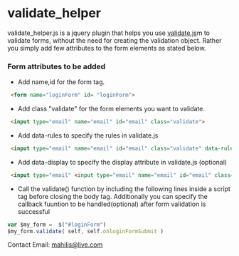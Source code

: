 # validate_helper 
  
  validate_helper.js is a jquery plugin that helps you use [validate.js](http://rickharrison.github.com/validate.js/)m to validate forms, without the need for creating the validation object. Rather you simply add few attributes to the form elements as stated below.

### Form attributes to be added 

* Add name,id for the form tag. 

```html
 <form name="loginForm" id= "loginForm">
```
* Add class "validate" for the form elements you want to validate. 

```html
 <input type="email" name="email" id="email" class="validate">
```
* Add data-rules to specify the rules in validate.js 

```html
 <input type="email" name="email" id="email" class="validate" data-rules="required|valid_email">
```
* Add data-display to specify the display attribute in validate.js (optional)

```html
 <input type="email" <input type="email" name="email" id="email" class="validate"  data-rules="required|valid_email">data-display="Email address">
```
* Call the validate() function by including the following lines inside a script tag before closing the body tag.
  Additionally you can specify the callback fuuntion to be handled(optional) after form validation is successful 

```javascript
var $my_form =  $("#loginForm")
$my_form.validate( self, self.onloginFormSubmit )
``` 

Contact Email: mahilis@live.com